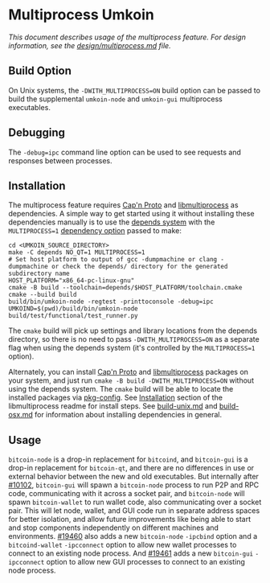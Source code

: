 # Multiprocess Umkoin

_This document describes usage of the multiprocess feature. For design information, see the [design/multiprocess.md](design/multiprocess.md) file._

## Build Option

On Unix systems, the `-DWITH_MULTIPROCESS=ON` build option can be passed to build the supplemental `umkoin-node` and `umkoin-gui` multiprocess executables.

## Debugging

The `-debug=ipc` command line option can be used to see requests and responses between processes.

## Installation

The multiprocess feature requires [Cap'n Proto](https://capnproto.org/) and [libmultiprocess](https://github.com/bitcoin-core/libmultiprocess) as dependencies. A simple way to get started using it without installing these dependencies manually is to use the [depends system](../depends) with the `MULTIPROCESS=1` [dependency option](../depends#dependency-options) passed to make:

```
cd <UMKOIN_SOURCE_DIRECTORY>
make -C depends NO_QT=1 MULTIPROCESS=1
# Set host platform to output of gcc -dumpmachine or clang -dumpmachine or check the depends/ directory for the generated subdirectory name
HOST_PLATFORM="x86_64-pc-linux-gnu"
cmake -B build --toolchain=depends/$HOST_PLATFORM/toolchain.cmake
cmake --build build
build/bin/umkoin-node -regtest -printtoconsole -debug=ipc
UMKOIND=$(pwd)/build/bin/umkoin-node build/test/functional/test_runner.py
```

The `cmake` build will pick up settings and library locations from the depends directory, so there is no need to pass `-DWITH_MULTIPROCESS=ON` as a separate flag when using the depends system (it's controlled by the `MULTIPROCESS=1` option).

Alternately, you can install [Cap'n Proto](https://capnproto.org/) and [libmultiprocess](https://github.com/bitcoin-core/libmultiprocess) packages on your system, and just run `cmake -B build -DWITH_MULTIPROCESS=ON` without using the depends system. The `cmake` build will be able to locate the installed packages via [pkg-config](https://www.freedesktop.org/wiki/Software/pkg-config/). See [Installation](https://github.com/bitcoin-core/libmultiprocess/blob/master/doc/install.md) section of the libmultiprocess readme for install steps. See [build-unix.md](build-unix.md) and [build-osx.md](build-osx.md) for information about installing dependencies in general.

## Usage

`bitcoin-node` is a drop-in replacement for `bitcoind`, and `bitcoin-gui` is a drop-in replacement for `bitcoin-qt`, and there are no differences in use or external behavior between the new and old executables. But internally after [#10102](https://github.com/bitcoin/bitcoin/pull/10102), `bitcoin-gui` will spawn a `bitcoin-node` process to run P2P and RPC code, communicating with it across a socket pair, and `bitcoin-node` will spawn `bitcoin-wallet` to run wallet code, also communicating over a socket pair. This will let node, wallet, and GUI code run in separate address spaces for better isolation, and allow future improvements like being able to start and stop components independently on different machines and environments.
[#19460](https://github.com/bitcoin/bitcoin/pull/19460) also adds a new `bitcoin-node` `-ipcbind` option and a `bitcoind-wallet` `-ipcconnect` option to allow new wallet processes to connect to an existing node process.
And [#19461](https://github.com/bitcoin/bitcoin/pull/19461) adds a new `bitcoin-gui` `-ipcconnect` option to allow new GUI processes to connect to an existing node process.
